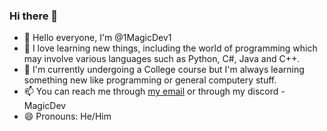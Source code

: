 ### Hi there 👋


- 👋 Hello everyone, I'm @1MagicDev1
- 👀 I love learning new things, including the world of programming which may involve various languages such as Python, C#, Java and C++.
- 🌱 I'm currently undergoing a College course but I'm always learning something new like programming or general computery stuff.
- 📫 You can reach me through [my email](alexlancing.al@gmail.com) or through my discord - MagicDev
- 😄 Pronouns: He/Him
